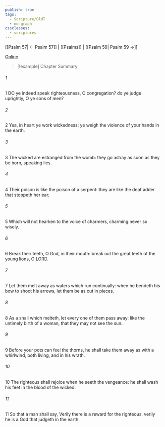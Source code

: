 ```yaml
---
publish: true
tags:
  - Scripture/OldT
  - no-graph
cssclasses:
  - scriptures
---
```

[[Psalm 57| ← Psalm 57]] | [[Psalms]] | [[Psalm 59| Psalm 59 →]]

[Online](https://churchofjesuschrist.org/study/scriptures/ot/ps/58?lang=eng)

>[!example] Chapter Summary
>
###### 1
1 DO ye indeed speak righteousness, O congregation?  do ye judge uprightly, O ye sons of men?
###### 2
2 Yea, in heart ye work wickedness; ye weigh the violence of your hands in the earth.
###### 3
3 The wicked are estranged from the womb: they go astray as soon as they be born, speaking lies.
###### 4
4 Their poison is like the poison of a serpent: they are like the deaf adder that stoppeth her ear;
###### 5
5 Which will not hearken to the voice of charmers, charming never so wisely.
###### 6
6 Break their teeth, O God, in their mouth: break out the great teeth of the young lions, O LORD.
###### 7
7 Let them melt away as waters which run continually: when he bendeth his bow to shoot his arrows, let them be as cut in pieces.
###### 8
8 As a snail which melteth, let every one of them pass away: like the untimely birth of a woman, that they may not see the sun.
###### 9
9 Before your pots can feel the thorns, he shall take them away as with a whirlwind, both living, and in his wrath.
###### 10
10 The righteous shall rejoice when he seeth the vengeance: he shall wash his feet in the blood of the wicked.
###### 11
11 So that a man shall say, Verily there is a reward for the righteous: verily he is a God that judgeth in the earth.



